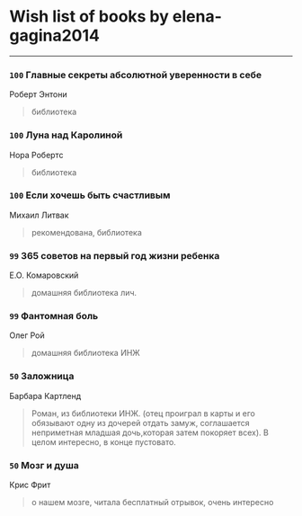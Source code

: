# Wish list of books by elena-gagina2014
---

### `100` Главные секреты абсолютной уверенности в себе
Роберт Энтони
> библиотека

### `100` Луна над Каролиной
Нора Робертс
> библиотека

### `100` Если хочешь быть счастливым
Михаил Литвак
> рекомендована, библиотека

### `99` 365 советов на первый год жизни ребенка
Е.О. Комаровский
> домашняя библиотека лич.

### `99` Фантомная боль
Олег Рой
> домашняя библиотека ИНЖ

### `50` Заложница
Барбара Картленд
> Роман, из библиотеки ИНЖ. (отец проиграл в карты и его обязывают одну из дочерей отдать замуж, соглашается неприметная младшая дочь,которая затем покоряет всех). В целом интересно, в конце пустовато.

### `50` Мозг и душа
Крис Фрит
> о нашем мозге, читала бесплатный отрывок, очень интересно

